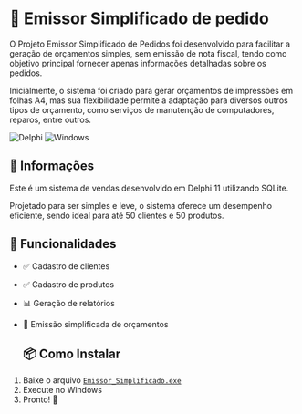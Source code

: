 # 🚀 Emissor Simplificado de pedido
O Projeto Emissor Simplificado de Pedidos foi desenvolvido para facilitar a geração de orçamentos simples, sem emissão de nota fiscal, tendo como objetivo principal fornecer apenas informações detalhadas sobre os pedidos.

Inicialmente, o sistema foi criado para gerar orçamentos de impressões em folhas A4, mas sua flexibilidade permite a adaptação para diversos outros tipos de orçamento, como serviços de manutenção de computadores, reparos, entre outros.

![Delphi](https://img.shields.io/badge/Feito%20com-Delphi-red?style=for-the-badge&logo=delphi)
![Windows](https://img.shields.io/badge/Compatível-Windows-blue?style=for-the-badge&logo=windows)

## 📝 Informações
Este é um sistema de vendas desenvolvido em Delphi 11 utilizando SQLite.

Projetado para ser simples e leve, o sistema oferece um desempenho eficiente, sendo ideal para até 50 clientes e 50 produtos.

## 📌 Funcionalidades
- ✅ Cadastro de clientes
- ✅ Cadastro de produtos
- 📊 Geração de relatórios
- 📝 Emissão simplificada de orçamentos

  ## 📦 Como Instalar
1. Baixe o arquivo [`Emissor_Simplificado.exe`](https://github.com/claytonmi/Emissor_Simplificado/raw/main/Instalador/EmissorSimplificado.exe)
2. Execute no Windows
3. Pronto! 🚀
